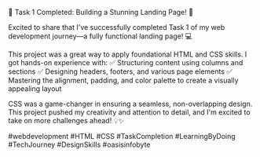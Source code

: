 🚀 Task 1 Completed: Building a Stunning Landing Page! 🚀

Excited to share that I've successfully completed Task 1 of my web development journey—a fully functional landing page! 💻

This project was a great way to apply foundational HTML and CSS skills. I got hands-on experience with: ✅ Structuring content using columns and sections 
✅ Designing headers, footers, and various page elements ✅ Mastering the alignment, padding, and color palette to create a visually appealing layout 

CSS was a game-changer in ensuring a seamless, non-overlapping design. This project pushed my creativity and attention to detail, and I'm excited to take on more challenges ahead! 💡✨

#webdevelopment #HTML #CSS #TaskCompletion #LearningByDoing #TechJourney #DesignSkills #oasisinfobyte
